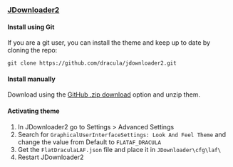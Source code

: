 ### [JDownloader2](https://jdownloader.org/)

#### Install using Git

If you are a git user, you can install the theme and keep up to date by cloning the repo:

    git clone https://github.com/dracula/jdownloader2.git

#### Install manually

Download using the [GitHub .zip download](https://github.com/dracula/jdownloader2/archive/master.zip) option and unzip them.

#### Activating theme

1. In JDownloader2 go to Settings > Advanced Settings
2. Search for `GraphicalUserInterfaceSettings: Look And Feel Theme` and change the value from Default to `FLATAF_DRACULA`
3. Get the `FlatDraculaLAF.json` file and place it in `JDownloader\cfg\laf\`
4. Restart JDownloader2